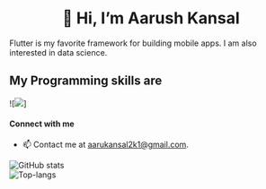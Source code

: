 
<h1 align="center">👋 Hi, I’m Aarush Kansal</h1>

Flutter is my favorite framework for building mobile apps. I am also interested in data science.

## My Programming skills are

![![](https://skills.thijs.gg/icons?i=cpp,java,python,firebase,flutter,html,css,react,javascript,docker)]

#### Connect with me
- 📫 Contact me at aarukansal2k1@gmail.com.


![GitHub stats](https://github-readme-stats.vercel.app/api?username=Aarush2k1&show_icons=true&theme=radical)
<br>
![Top-langs](https://github-readme-stats.vercel.app/api/top-langs/?username=Aarush2k1&layout=compact)
<!---
Aarush2k1/Aarush2k1 is a ✨ special ✨ repository because its `README.md` (this file) appears on your GitHub profile.
You can click the Preview link to take a look at your changes.
--->
